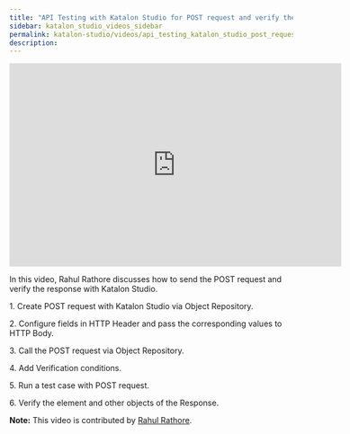 ```yaml
---
title: "API Testing with Katalon Studio for POST request and verify the response"
sidebar: katalon_studio_videos_sidebar
permalink: katalon-studio/videos/api_testing_katalon_studio_post_request_verify_response_rahul.html
description: 
---
```


<iframe width="590" height="362" src="https://www.youtube.com/embed/GnsCW45X2uA?list=PLlsKgYi2Lw732Snuu4qPlkvnOykiiatKc" frameborder="0" allow="accelerometer; autoplay; clipboard-write; encrypted-media; gyroscope; picture-in-picture" allowfullscreen></iframe>

In this video, Rahul Rathore discusses how to send the POST request and verify the response with Katalon Studio.

1\. Create POST request with Katalon Studio via Object Repository.

2\. Configure fields in HTTP Header and pass the corresponding values to HTTP Body.

3\. Call the POST request via Object Repository.

4\. Add Verification conditions.

5\. Run a test case with POST request.

6\. Verify the element and other objects of the Response.

**Note:** This video is contributed by [Rahul Rathore](https://www.youtube.com/channel/UCeuu4kw1a7SRSdH7TGAn7gg).